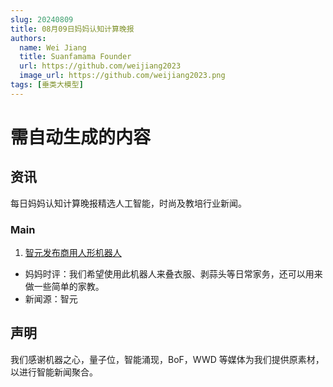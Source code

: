 ```yaml
---
slug: 20240809
title: 08月09日妈妈认知计算晚报
authors:
  name: Wei Jiang
  title: Suanfamama Founder
  url: https://github.com/weijiang2023
  image_url: https://github.com/weijiang2023.png
tags: [垂类大模型]
---
```


# 需自动生成的内容

## 资讯

每日妈妈认知计算晚报精选人工智能，时尚及教培行业新闻。

### Main

1. [智元发布商用人形机器人](https://mp.weixin.qq.com/s/GZwsFrYkJETjH-3W_zF5Pg)

- 妈妈时评：我们希望使用此机器人来叠衣服、剥蒜头等日常家务，还可以用来做一些简单的家教。
- 新闻源：智元

## 声明

我们感谢机器之心，量子位，智能涌现，BoF，WWD 等媒体为我们提供原素材，以进行智能新闻聚合。
